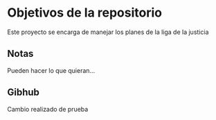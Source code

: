 # Objetivos de la repositorio

Este proyecto se encarga de manejar los planes de la liga de la justicia


## Notas
Pueden hacer lo que quieran...

## Gibhub
Cambio realizado de prueba
